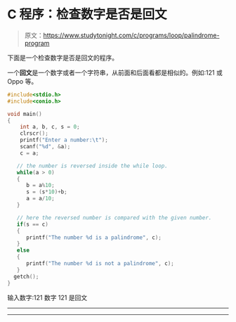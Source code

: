 # C 程序：检查数字是否是回文

> 原文：<https://www.studytonight.com/c/programs/loop/palindrome-program>

下面是一个检查数字是否是回文的程序。

一个**回文**是一个数字或者一个字符串，从前面和后面看都是相似的。例如:121 或 Oppo 等。

```cpp
#include<stdio.h>
#include<conio.h>

void main()
{
    int a, b, c, s = 0;
    clrscr();
    printf("Enter a number:\t");
    scanf("%d", &a);
    c = a;

   // the number is reversed inside the while loop.
   while(a > 0)
   {
      b = a%10;
      s = (s*10)+b;
      a = a/10;
   }

   // here the reversed number is compared with the given number.
   if(s == c)
   {
      printf("The number %d is a palindrome", c);
   }
   else
   {
      printf("The number %d is not a palindrome", c);
   }
  getch();
}
```

输入数字:121 数字 121 是回文

* * *

* * *